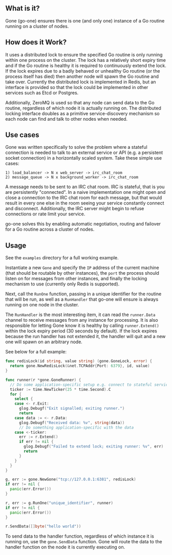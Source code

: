## What is it?

Gone (go-one) ensures there is one (and only one) instance of a Go routine running on a cluster of nodes.

## How does it Work?

It uses a distributed lock to ensure the specified Go routine is only running within one process on the cluster. The lock has a relatively short expiry time and if the Go routine is healthy it is required to continuously extend the lock. If the lock expires due to a badly behaved or unhealthy Go routine (or the process itself has died) then another node will spawn the Go routine and take over. Currently the distributed lock is implemented in Redis, but an interface is provided so that the lock could be implemented in other services such as Etcd or Postgres.

Additionally, ZeroMQ is used so that any node can send data to the Go routine, regardless of which node it is actually running on. The distributed locking interface doubles as a primitive service-discovery mechanism so each node can find and talk to other nodes when needed.

## Use cases

Gone was written specifically to solve the problem where a stateful connection is needed to talk to an external service or API (e.g. a persistent socket connection) in a horizontally scaled system. Take these simple use cases:

```
1) load_balancer -> N x web_server -> irc_chat_room
2) message_queue -> N x background_worker -> irc_chat_room
```

A message needs to be sent to an IRC chat room. IRC is stateful, that is you are persistently "connected". In a naive implementation one might open and close a connection to the IRC chat room for each message, but that would result in every one else in the room seeing your service constantly connect and disconnect. Additionally, the IRC server might begin to refuse connections or rate limit your service.

go-one solves this by enabling automatic negotiation, routing and failover for a Go routine across a cluster of nodes.

## Usage

See the ```examples``` directory for a full working example.

Instantiate a new ```Gone``` and specify the ```IP``` address of the current machine (that should be routable by other instances), the ```port``` the process should listen on for messages from other instances, and finally the locking mechanism to use (currently only Redis is supported).

Next, call the ```RunOne``` function, passing in a unique identifier for the routine that will be run, as well as a ```RunHandler``` that go-one will ensure is always running on one node in the cluster.

The ```RunHandler``` is the most interesting item, it can read the ```runner.Data``` channel to receive messages from any instance for processing. It is also responsible for letting Gone know it is healthy by calling ```runner.Extend()``` within the lock expiry period (30 seconds by default). If the lock expires because the run handler has not extended it, the handler will quit and a new one will spawn on an arbitrary node.

See below for a full example: 

```go
func redisLock(id string, value string) (gone.GoneLock, error) {
  return gone.NewRedisLock(&net.TCPAddr{Port: 6379}, id, value)
}

func runner(r *gone.GoneRunner) {
  // Do some application-specific setup e.g. connect to stateful service
  ticker := time.NewTicker(25 * time.Second).C
  for {
    select {
    case <- r.Exit:
      glog.Debugf("Exit signalled; exiting runner.")
      return
    case data := <- r.Data:
      glog.Debugf("Received data: %v", string(data))
      // Do something application-specific with the data
    case <-ticker:
      err := r.Extend()
      if err != nil {
        glog.Debugf("Failed to extend lock; exiting runner: %v", err)
        return
      }
    }
  }
}

g, err := gone.NewGone("tcp://127.0.0.1:6381", redisLock)
if err != nil {
  panic(err.Error())
}

r, err := g.RunOne("unique_identifier", runner)
if err != nil {
  panic(err.Error())
}

r.SendData([]byte("hello world"))
```

To send data to the handler function, regardless of which instance it is running on, use the ```gone.SendData``` function. Gone will route the data to the handler function on the node it is currently executing on.